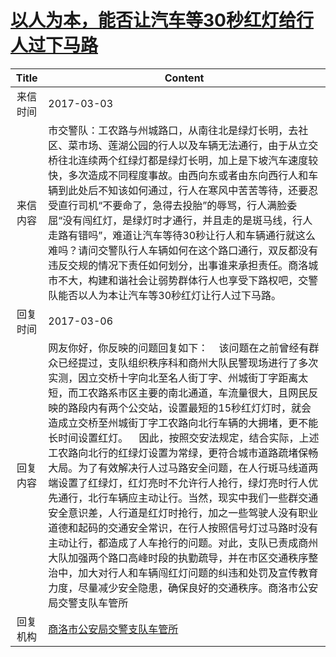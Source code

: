 # <a href="http://www.shangluo.gov.cn/zmhd/ldxxxx.jsp?urltype=leadermail.LeaderMailContentUrl&wbtreeid=1112&leadermailid=4017">以人为本，能否让汽车等30秒红灯给行人过下马路</a>
|Title|Content|
|:---:|---|
|来信时间|2017-03-03|
|来信内容|市交警队：工农路与州城路口，从南往北是绿灯长明，去社区、菜市场、莲湖公园的行人以及车辆无法通行，由于从立交桥往北连续两个红绿灯都是绿灯长明，加上是下坡汽车速度较快，多次造成不同程度事故。由西向东或者由东向西行人和车辆到此处后不知该如何通过，行人在寒风中苦苦等待，还要忍受直行司机“不要命了，急得去投胎”的辱骂，行人满脸委屈“没有闯红灯，是绿灯时才通行，并且走的是斑马线，行人走路有错吗”，难道让汽车等待30秒让行人和车辆通行就这么难吗？请问交警队行人车辆如何在这个路口通行，双反都没有违反交规的情况下责任如何划分，出事谁来承担责任。商洛城市不大，构建和谐社会让弱势群体行人也享受下路权吧，交警队能否以人为本让汽车等30秒红灯让行人过下马路。|
|回复时间|2017-03-06|
|回复内容|网友你好，你反映的问题回复如下：    该问题在之前曾经有群众已经提过，支队组织秩序科和商州大队民警现场进行了多次实测，因立交桥十字向北至名人街丁字、州城街丁字距离太短，而工农路系市区主要的南北通道，车流量很大，且网民反映的路段内有两个公交站，设置最短的15秒红灯灯时，就会造成立交桥至州城街丁字工农路向北行车辆的大拥堵，更不能长时间设置红灯。    因此，按照交安法规定，结合实际，上述工农路向北行的红绿灯设置为常绿，更符合城市道路疏堵保畅大局。为了有效解决行人过马路安全问题，在人行斑马线道两端设置了红绿灯，红灯亮时不允许行人抢行，绿灯亮时行人优先通行，北行车辆应主动让行。当然，现实中我们一些群交通安全意识差，人行道是红灯时抢行，加之一些驾驶人没有职业道德和起码的交通安全常识，在行人按照信号灯过马路时没有主动让行，都造成了人车抢行的问题。对此，支队已责成商州大队加强两个路口高峰时段的执勤疏导，并在市区交通秩序整治中，加大对行人和车辆闯红灯问题的纠违和处罚及宣传教育力度，尽量减少安全隐患，确保良好的交通秩序。商洛市公安局交警支队车管所|
|回复机构|<a href="../../categories/agencies/商洛市公安局交警支队车管所.md">商洛市公安局交警支队车管所</a>|
